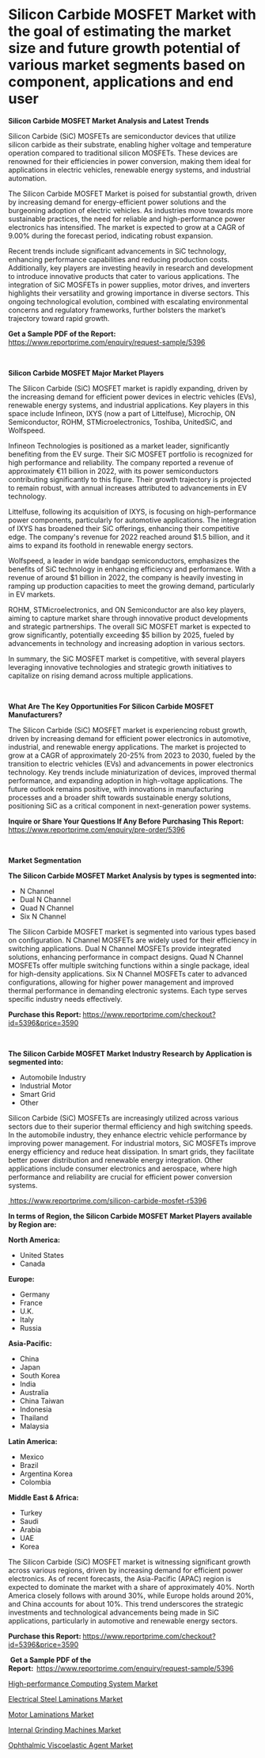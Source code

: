 <p><h1>Silicon Carbide MOSFET Market with the goal of estimating the market size and future growth potential of various market segments based on component, applications and end user</h1></p><p><strong>Silicon Carbide MOSFET Market Analysis and Latest Trends</strong></p>
<p><p>Silicon Carbide (SiC) MOSFETs are semiconductor devices that utilize silicon carbide as their substrate, enabling higher voltage and temperature operation compared to traditional silicon MOSFETs. These devices are renowned for their efficiencies in power conversion, making them ideal for applications in electric vehicles, renewable energy systems, and industrial automation.</p><p>The Silicon Carbide MOSFET Market is poised for substantial growth, driven by increasing demand for energy-efficient power solutions and the burgeoning adoption of electric vehicles. As industries move towards more sustainable practices, the need for reliable and high-performance power electronics has intensified. The market is expected to grow at a CAGR of 9.00% during the forecast period, indicating robust expansion.</p><p>Recent trends include significant advancements in SiC technology, enhancing performance capabilities and reducing production costs. Additionally, key players are investing heavily in research and development to introduce innovative products that cater to various applications. The integration of SiC MOSFETs in power supplies, motor drives, and inverters highlights their versatility and growing importance in diverse sectors. This ongoing technological evolution, combined with escalating environmental concerns and regulatory frameworks, further bolsters the market’s trajectory toward rapid growth.</p></p>
<p><strong>Get a Sample PDF of the Report:&nbsp;</strong> <a href="https://www.reportprime.com/enquiry/request-sample/5396?utm_campaign=1789&utm_medium=2&utm_source=Github&utm_content=ia&utm_term=27112024&utm_id=silicon-carbide-mosfet">https://www.reportprime.com/enquiry/request-sample/5396</a></p>
<p>&nbsp;</p>
<p><strong>Silicon Carbide MOSFET Major Market Players</strong></p>
<p><p>The Silicon Carbide (SiC) MOSFET market is rapidly expanding, driven by the increasing demand for efficient power devices in electric vehicles (EVs), renewable energy systems, and industrial applications. Key players in this space include Infineon, IXYS (now a part of Littelfuse), Microchip, ON Semiconductor, ROHM, STMicroelectronics, Toshiba, UnitedSiC, and Wolfspeed.</p><p>Infineon Technologies is positioned as a market leader, significantly benefiting from the EV surge. Their SiC MOSFET portfolio is recognized for high performance and reliability. The company reported a revenue of approximately €11 billion in 2022, with its power semiconductors contributing significantly to this figure. Their growth trajectory is projected to remain robust, with annual increases attributed to advancements in EV technology.</p><p>Littelfuse, following its acquisition of IXYS, is focusing on high-performance power components, particularly for automotive applications. The integration of IXYS has broadened their SiC offerings, enhancing their competitive edge. The company's revenue for 2022 reached around $1.5 billion, and it aims to expand its foothold in renewable energy sectors.</p><p>Wolfspeed, a leader in wide bandgap semiconductors, emphasizes the benefits of SiC technology in enhancing efficiency and performance. With a revenue of around $1 billion in 2022, the company is heavily investing in ramping up production capacities to meet the growing demand, particularly in EV markets.</p><p>ROHM, STMicroelectronics, and ON Semiconductor are also key players, aiming to capture market share through innovative product developments and strategic partnerships. The overall SiC MOSFET market is expected to grow significantly, potentially exceeding $5 billion by 2025, fueled by advancements in technology and increasing adoption in various sectors.</p><p>In summary, the SiC MOSFET market is competitive, with several players leveraging innovative technologies and strategic growth initiatives to capitalize on rising demand across multiple applications.</p></p>
<p>&nbsp;</p>
<p><strong>What Are The Key Opportunities For Silicon Carbide MOSFET Manufacturers?</strong></p>
<p><p>The Silicon Carbide (SiC) MOSFET market is experiencing robust growth, driven by increasing demand for efficient power electronics in automotive, industrial, and renewable energy applications. The market is projected to grow at a CAGR of approximately 20-25% from 2023 to 2030, fueled by the transition to electric vehicles (EVs) and advancements in power electronics technology. Key trends include miniaturization of devices, improved thermal performance, and expanding adoption in high-voltage applications. The future outlook remains positive, with innovations in manufacturing processes and a broader shift towards sustainable energy solutions, positioning SiC as a critical component in next-generation power systems.</p></p>
<p><strong>Inquire or Share Your Questions If Any Before Purchasing This Report:</strong> <a href="https://www.reportprime.com/enquiry/pre-order/5396?utm_campaign=1789&utm_medium=2&utm_source=Github&utm_content=ia&utm_term=27112024&utm_id=silicon-carbide-mosfet">https://www.reportprime.com/enquiry/pre-order/5396</a></p>
<p>&nbsp;</p>
<p><strong>Market Segmentation</strong></p>
<p><strong>The Silicon Carbide MOSFET Market Analysis by types is segmented into:</strong></p>
<p><ul><li>N Channel</li><li>Dual N Channel</li><li>Quad N Channel</li><li>Six N Channel</li></ul></p>
<p><p>The Silicon Carbide MOSFET market is segmented into various types based on configuration. N Channel MOSFETs are widely used for their efficiency in switching applications. Dual N Channel MOSFETs provide integrated solutions, enhancing performance in compact designs. Quad N Channel MOSFETs offer multiple switching functions within a single package, ideal for high-density applications. Six N Channel MOSFETs cater to advanced configurations, allowing for higher power management and improved thermal performance in demanding electronic systems. Each type serves specific industry needs effectively.</p></p>
<p><strong>Purchase this Report:&nbsp;</strong><a href="https://www.reportprime.com/checkout?id=5396&price=3590&utm_campaign=1789&utm_medium=2&utm_source=Github&utm_content=ia&utm_term=27112024&utm_id=silicon-carbide-mosfet">https://www.reportprime.com/checkout?id=5396&price=3590</a></p>
<p>&nbsp;</p>
<p><strong>The Silicon Carbide MOSFET Market Industry Research by Application is segmented into:</strong></p>
<p><ul><li>Automobile Industry</li><li>Industrial Motor</li><li>Smart Grid</li><li>Other</li></ul></p>
<p><p>Silicon Carbide (SiC) MOSFETs are increasingly utilized across various sectors due to their superior thermal efficiency and high switching speeds. In the automobile industry, they enhance electric vehicle performance by improving power management. For industrial motors, SiC MOSFETs improve energy efficiency and reduce heat dissipation. In smart grids, they facilitate better power distribution and renewable energy integration. Other applications include consumer electronics and aerospace, where high performance and reliability are crucial for efficient power conversion systems.</p></p>
<p><a href="https://www.reportprime.com/silicon-carbide-mosfet-r5396?utm_campaign=1789&utm_medium=2&utm_source=Github&utm_content=ia&utm_term=27112024&utm_id=silicon-carbide-mosfet">&nbsp;https://www.reportprime.com/silicon-carbide-mosfet-r5396</a></p>
<p><strong>In terms of Region, the Silicon Carbide MOSFET Market Players available by Region are:</strong></p>
<p>
    <p> <strong> North America: </strong>
        <ul>
            <li>United States</li>
            <li>Canada</li>
        </ul>
        </p> 
    <p> <strong> Europe: </strong>
        <ul>
            <li>Germany</li>
            <li>France</li>
            <li>U.K.</li>
            <li>Italy</li>
            <li>Russia</li>
        </ul>
        </p> 
    <p> <strong> Asia-Pacific: </strong>
        <ul>
            <li>China</li>
            <li>Japan</li>
            <li>South Korea</li>
            <li>India</li>
            <li>Australia</li>
            <li>China Taiwan</li>
            <li>Indonesia</li>
            <li>Thailand</li>
            <li>Malaysia</li>
        </ul>
        </p> 
    <p> <strong> Latin America: </strong>
        <ul>
            <li>Mexico</li>
            <li>Brazil</li>
            <li>Argentina Korea</li>
            <li>Colombia</li>
        </ul>
        </p> 
    <p> <strong> Middle East & Africa: </strong>
        <ul>
            <li>Turkey</li>
            <li>Saudi</li>
            <li>Arabia</li>
            <li>UAE</li>
            <li>Korea</li>
        </ul>
    </p>
    </p>
<p><p>The Silicon Carbide (SiC) MOSFET market is witnessing significant growth across various regions, driven by increasing demand for efficient power electronics. As of recent forecasts, the Asia-Pacific (APAC) region is expected to dominate the market with a share of approximately 40%. North America closely follows with around 30%, while Europe holds around 20%, and China accounts for about 10%. This trend underscores the strategic investments and technological advancements being made in SiC applications, particularly in automotive and renewable energy sectors.</p></p>
<p><strong>Purchase this Report: </strong><a href="https://www.reportprime.com/checkout?id=5396&price=3590&utm_campaign=1789&utm_medium=2&utm_source=Github&utm_content=ia&utm_term=27112024&utm_id=silicon-carbide-mosfet">https://www.reportprime.com/checkout?id=5396&price=3590</a></p>
<p>&nbsp;<strong>Get a Sample PDF of the Report:&nbsp;&nbsp;</strong><a href="https://www.reportprime.com/enquiry/request-sample/5396?utm_campaign=1789&utm_medium=2&utm_source=Github&utm_content=ia&utm_term=27112024&utm_id=silicon-carbide-mosfet">https://www.reportprime.com/enquiry/request-sample/5396</a></p>
<p><strong></strong></p>
<p><p><a href="https://issuu.com/reportprime-2/docs/high-performance-computing-system-m_9ea855e8abd0ad?utm_campaign=1789&utm_medium=2&utm_source=Github&utm_content=ia&utm_term=27112024&utm_id=silicon-carbide-mosfet">High-performance Computing System Market</a></p><p><a href="https://www.linkedin.com/pulse/how-electrical-steel-laminations-market-expanding-forecasted-uviif?utm_campaign=1789&utm_medium=2&utm_source=Github&utm_content=ia&utm_term=27112024&utm_id=silicon-carbide-mosfet">Electrical Steel Laminations Market</a></p><p><a href="https://www.linkedin.com/pulse/foreign-opportunities-market-dynamics-motor-laminations-insights-xgccf?utm_campaign=1789&utm_medium=2&utm_source=Github&utm_content=ia&utm_term=27112024&utm_id=silicon-carbide-mosfet">Motor Laminations Market</a></p><p><a href="https://www.linkedin.com/pulse/comprehensive-internal-grinding-machines-market-report-segmentation-lvbmf?utm_campaign=1789&utm_medium=2&utm_source=Github&utm_content=ia&utm_term=27112024&utm_id=silicon-carbide-mosfet">Internal Grinding Machines Market</a></p><p><a href="https://issuu.com/reportprime-2/docs/ophthalmic-viscoelastic-agent-marke_010485916ad775?utm_campaign=1789&utm_medium=2&utm_source=Github&utm_content=ia&utm_term=27112024&utm_id=silicon-carbide-mosfet">Ophthalmic Viscoelastic Agent Market</a></p></p>